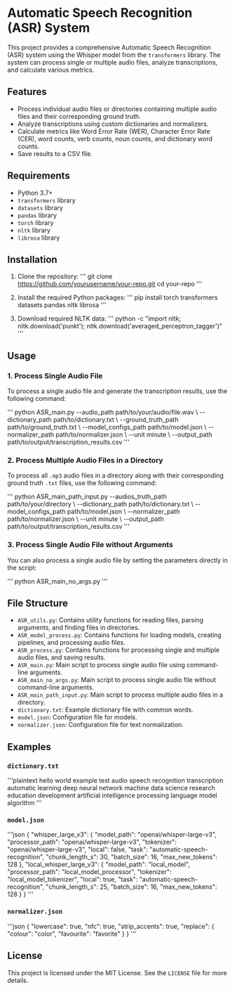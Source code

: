 # Automatic Speech Recognition (ASR) System

This project provides a comprehensive Automatic Speech Recognition (ASR) system using the Whisper model from the `transformers` library. The system can process single or multiple audio files, analyze transcriptions, and calculate various metrics.

## Features

- Process individual audio files or directories containing multiple audio files and their corresponding ground truth.
- Analyze transcriptions using custom dictionaries and normalizers.
- Calculate metrics like Word Error Rate (WER), Character Error Rate (CER), word counts, verb counts, noun counts, and dictionary word counts.
- Save results to a CSV file.

## Requirements

- Python 3.7+
- `transformers` library
- `datasets` library
- `pandas` library
- `torch` library
- `nltk` library
- `librosa` library

## Installation

1. Clone the repository:
'''
    git clone https://github.com/yourusername/your-repo.git
    cd your-repo
'''

2. Install the required Python packages:
'''
    pip install torch transformers datasets pandas nltk librosa
'''

3. Download required NLTK data:
'''
    python -c "import nltk; nltk.download('punkt'); nltk.download('averaged_perceptron_tagger')"
'''

## Usage

### 1. Process Single Audio File

To process a single audio file and generate the transcription results, use the following command:

'''
python ASR_main.py --audio_path path/to/your/audio/file.wav \\
                   --dictionary_path path/to/dictionary.txt \\
                   --ground_truth_path path/to/ground_truth.txt \\
                   --model_configs_path path/to/model.json \\
                   --normalizer_path path/to/normalizer.json \\
                   --unit minute \\
                   --output_path path/to/output/transcription_results.csv
'''

### 2. Process Multiple Audio Files in a Directory

To process all `.mp3` audio files in a directory along with their corresponding ground truth `.txt` files, use the following command:

'''
python ASR_main_path_input.py --audios_truth_path path/to/your/directory \\
                              --dictionary_path path/to/dictionary.txt \\
                              --model_configs_path path/to/model.json \\
                              --normalizer_path path/to/normalizer.json \\
                              --unit minute \\
                              --output_path path/to/output/transcription_results.csv
'''

### 3. Process Single Audio File without Arguments

You can also process a single audio file by setting the parameters directly in the script:

'''
python ASR_main_no_args.py
'''

## File Structure

- `ASR_utils.py`: Contains utility functions for reading files, parsing arguments, and finding files in directories.
- `ASR_model_process.py`: Contains functions for loading models, creating pipelines, and processing audio files.
- `ASR_process.py`: Contains functions for processing single and multiple audio files, and saving results.
- `ASR_main.py`: Main script to process single audio file using command-line arguments.
- `ASR_main_no_args.py`: Main script to process single audio file without command-line arguments.
- `ASR_main_path_input.py`: Main script to process multiple audio files in a directory.
- `dictionary.txt`: Example dictionary file with common words.
- `model.json`: Configuration file for models.
- `normalizer.json`: Configuration file for text normalization.

## Examples

### `dictionary.txt`
'''plaintext
hello
world
example
test
audio
speech
recognition
transcription
automatic
learning
deep
neural
network
machine
data
science
research
education
development
artificial
intelligence
processing
language
model
algorithm
'''

### `model.json`
'''json
{
    "whisper_large_v3": {
        "model_path": "openai/whisper-large-v3",
        "processor_path": "openai/whisper-large-v3",
        "tokenizer": "openai/whisper-large-v3",
        "local": false,
        "task": "automatic-speech-recognition",
        "chunk_length_s": 30,
        "batch_size": 16,
        "max_new_tokens": 128
    },
    "local_whisper_large_v3": {
        "model_path": "local_model",
        "processor_path": "local_model_processor",
        "tokenizer": "local_model_tokenizer",
        "local": true,
        "task": "automatic-speech-recognition",
        "chunk_length_s": 25,
        "batch_size": 16,
        "max_new_tokens": 128
    }
}
'''

### `normalizer.json`
'''json
{
    "lowercase": true,
    "nfc": true,
    "strip_accents": true,
    "replace": {
        "colour": "color",
        "favourite": "favorite"
    }
}
'''

## License

This project is licensed under the MIT License. See the `LICENSE` file for more details.
